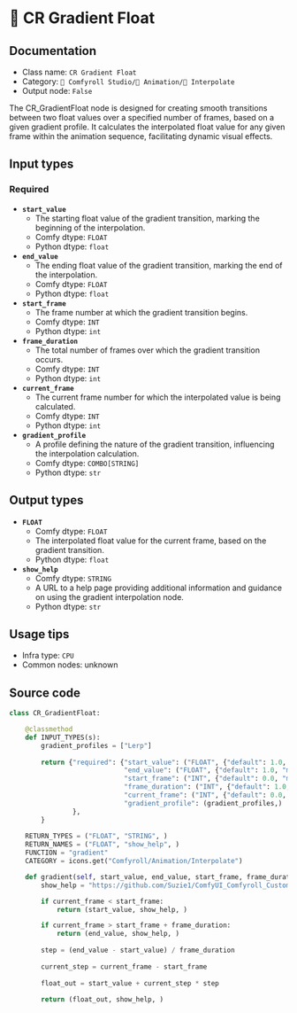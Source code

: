 # 🔢 CR Gradient Float
## Documentation
- Class name: `CR Gradient Float`
- Category: `🧩 Comfyroll Studio/🎥 Animation/🔢 Interpolate`
- Output node: `False`

The CR_GradientFloat node is designed for creating smooth transitions between two float values over a specified number of frames, based on a given gradient profile. It calculates the interpolated float value for any given frame within the animation sequence, facilitating dynamic visual effects.
## Input types
### Required
- **`start_value`**
    - The starting float value of the gradient transition, marking the beginning of the interpolation.
    - Comfy dtype: `FLOAT`
    - Python dtype: `float`
- **`end_value`**
    - The ending float value of the gradient transition, marking the end of the interpolation.
    - Comfy dtype: `FLOAT`
    - Python dtype: `float`
- **`start_frame`**
    - The frame number at which the gradient transition begins.
    - Comfy dtype: `INT`
    - Python dtype: `int`
- **`frame_duration`**
    - The total number of frames over which the gradient transition occurs.
    - Comfy dtype: `INT`
    - Python dtype: `int`
- **`current_frame`**
    - The current frame number for which the interpolated value is being calculated.
    - Comfy dtype: `INT`
    - Python dtype: `int`
- **`gradient_profile`**
    - A profile defining the nature of the gradient transition, influencing the interpolation calculation.
    - Comfy dtype: `COMBO[STRING]`
    - Python dtype: `str`
## Output types
- **`FLOAT`**
    - Comfy dtype: `FLOAT`
    - The interpolated float value for the current frame, based on the gradient transition.
    - Python dtype: `float`
- **`show_help`**
    - Comfy dtype: `STRING`
    - A URL to a help page providing additional information and guidance on using the gradient interpolation node.
    - Python dtype: `str`
## Usage tips
- Infra type: `CPU`
- Common nodes: unknown


## Source code
```python
class CR_GradientFloat:

    @classmethod
    def INPUT_TYPES(s):
        gradient_profiles = ["Lerp"]    
    
        return {"required": {"start_value": ("FLOAT", {"default": 1.0, "min": 0.0, "max": 9999.0, "step": 0.01,}),
                             "end_value": ("FLOAT", {"default": 1.0, "min": 0.0, "max": 9999.0, "step": 0.01,}),
                             "start_frame": ("INT", {"default": 0.0, "min": 0.0, "max": 9999.0, "step": 1.0,}),
                             "frame_duration": ("INT", {"default": 1.0, "min": 0.0, "max": 9999.0, "step": 1.0,}),
                             "current_frame": ("INT", {"default": 0.0, "min": 0.0, "max": 9999.0, "step": 1.0,}),
                             "gradient_profile": (gradient_profiles,)                              
                },
        }
    
    RETURN_TYPES = ("FLOAT", "STRING", )
    RETURN_NAMES = ("FLOAT", "show_help", )    
    FUNCTION = "gradient"
    CATEGORY = icons.get("Comfyroll/Animation/Interpolate")

    def gradient(self, start_value, end_value, start_frame, frame_duration, current_frame, gradient_profile):
        show_help = "https://github.com/Suzie1/ComfyUI_Comfyroll_CustomNodes/wiki/Interpolation-Nodes#cr-gradient-float"

        if current_frame < start_frame:
            return (start_value, show_help, )

        if current_frame > start_frame + frame_duration:
            return (end_value, show_help, )
            
        step = (end_value - start_value) / frame_duration
        
        current_step = current_frame - start_frame        
        
        float_out = start_value + current_step * step
        
        return (float_out, show_help, )

```
